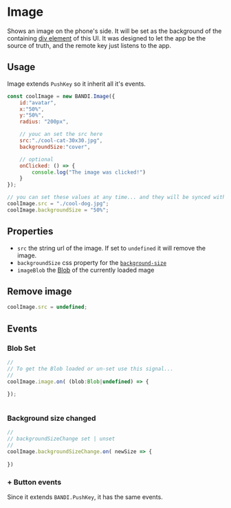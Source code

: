# Image
Shows an image on the phone's side. It will be set as the background of the containing [div element](https://developer.mozilla.org/en-US/docs/Web/API/HTMLDivElement) of this UI. It was designed to let the app be the source of truth, and the remote key just listens to the app.

## Usage
Image extends `PushKey` so it inherit all it's events.

```js
const coolImage = new BANDI.Image({
	id:"avatar",
	x:"50%",
	y:"50%",
	radius: "200px",

	// youc an set the src here 
	src:"./cool-cat-30x30.jpg",
	backgroundSize:"cover",

	// optional
	onClicked: () => {
		console.log("The image was clicked!")
	}
});

// you can set these values at any time... and they will be synced with the remote key
coolImage.src = "./cool-dog.jpg"; 
coolImage.backgroundSize = "50%";

```

## Properties
- `src` the string url of the image. If set to `undefined` it will remove the image.
- `backgroundSize` css property for the [`background-size`](https://developer.mozilla.org/en-US/docs/Web/CSS/background-size)
- `imageBlob` the [Blob](https://developer.mozilla.org/en-US/docs/Web/API/Blob) of the currently loaded mage

## Remove image
```js
coolImage.src = undefined;
```

## Events
 
### Blob Set
```js
//
// To get the Blob loaded or un-set use this signal...
//
coolImage.image.on( (blob:Blob|undefined) => {
	
});
 
```

### Background size changed
```js  
//
// backgroundSizeChange set | unset
//
coolImage.backgroundSizeChange.on( newSize => {
	
})
```

### + Button events
Since it extends `BANDI.PushKey`, it has the same events.